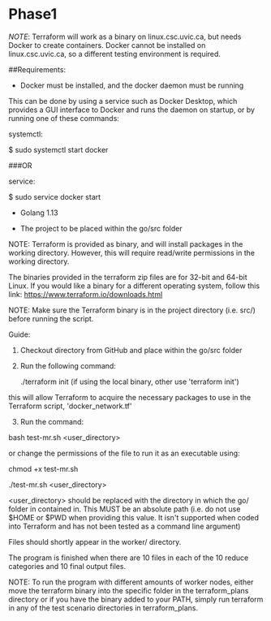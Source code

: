 # Phase1

_NOTE_: Terraform will work as a binary on linux.csc.uvic.ca, but needs Docker to create containers. Docker cannot be
installed on linux.csc.uvic.ca, so a different testing environment is required. 

##Requirements:

- Docker must be installed, and the docker daemon must be running

This can be done by using a service such as Docker Desktop, which provides
a GUI interface to Docker and runs the daemon on startup, or by running one of these commands:

systemctl:

$ sudo systemctl start docker


###OR

service:

$ sudo service docker start

- Golang 1.13

- The project to be placed within the go/src folder


NOTE: Terraform is provided as binary, and will install packages in the working directory. However, this
 will require read/write permissions in the working directory.

The binaries provided in the terraform zip files are for 32-bit and 64-bit 
Linux. If you would like a binary for a different operating system, follow
this link: https://www.terraform.io/downloads.html


NOTE: Make sure the Terraform binary is in the project directory (i.e. src/) before running the script. 

Guide: 

1. Checkout directory from GitHub and place within the go/src folder

2. Run the following command:

    ./terraform init (if using the local binary, other use 'terraform init')
    
this will allow Terraform to acquire the necessary packages to use in the Terraform script, 'docker_network.tf'


3. Run the command:

bash test-mr.sh <user_directory>

or change the permissions of the file to run it as an executable using:

chmod +x test-mr.sh

./test-mr.sh <user_directory>



<user_directory> should be replaced with the directory in which the go/ folder in contained in. This MUST be an absolute
path (i.e. do not use $HOME or $PWD when providing this value. It isn't supported when coded into Terraform and has not been
tested as a command line argument)

Files should shortly appear in the worker/ directory.

The program is finished when there are 10 files in each of the 10 reduce categories and 10 final output files. 



NOTE: To run the program with different amounts of worker nodes, either move the terraform binary into the specific folder in the terraform_plans directory or if you have the binary added to your PATH, simply run terraform in any of the test scenario directories in terraform_plans.

